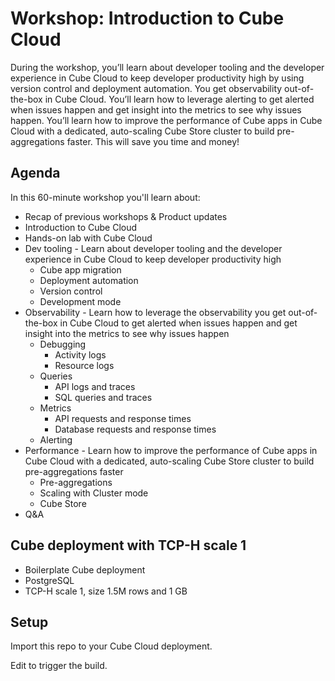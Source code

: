 # Workshop: Introduction to Cube Cloud

During the workshop, you’ll learn about developer tooling and the developer experience in Cube Cloud to keep developer productivity high by using version control and deployment automation. You get observability out-of-the-box in Cube Cloud. You’ll learn how to leverage alerting to get alerted when issues happen and get insight into the metrics to see why issues happen. You’ll learn how to improve the performance of Cube apps in Cube Cloud with a dedicated, auto-scaling Cube Store cluster to build pre-aggregations faster. This will save you time and money!

## Agenda

In this 60-minute workshop you'll learn about:

- Recap of previous workshops & Product updates
- Introduction to Cube Cloud
- Hands-on lab with Cube Cloud
- Dev tooling - Learn about developer tooling and the developer experience in Cube Cloud to keep developer productivity high
  - Cube app migration
  - Deployment automation
  - Version control
  - Development mode
- Observability - Learn how to leverage the observability you get out-of-the-box in Cube Cloud to get alerted when issues happen and get insight into the metrics to see why issues happen
  - Debugging 
    - Activity logs
    - Resource logs
  - Queries
    - API logs and traces
    - SQL queries and traces
  - Metrics
    - API requests and response times
    - Database requests and response times
  - Alerting
- Performance - Learn how to improve the performance of Cube apps in Cube Cloud with a dedicated, auto-scaling Cube Store cluster to build pre-aggregations faster
  - Pre-aggregations
  - Scaling with Cluster mode
  - Cube Store
- Q&A

## Cube deployment with TCP-H scale 1

- Boilerplate Cube deployment
- PostgreSQL
- TCP-H scale 1, size 1.5M rows and 1 GB

## Setup

Import this repo to your Cube Cloud deployment.

Edit to trigger the build.
